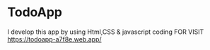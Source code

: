 # TodoApp
I develop this app by using Html,CSS &amp; javascript coding FOR VISIT https://todoapp-a7f8e.web.app/ 
